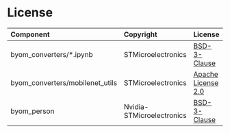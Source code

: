 # License

| Component                   | Copyright         | License              |
|:---------                   |:-------           |:----------           |
| byom_converters/*.ipynb     | STMicroelectronics         | [BSD-3-Clause](./classification_tf2/byom_converters/LICENSE.md) |
| byom_converters/mobilenet_utils  | STMicroelectronics         | [Apache License 2.0](./classification_tf2/byom_converters/mobilenetv2_utils/LICENSE.md) |
| byom_person  | Nvidia-STMicroelectronics |[BSD-3-Clause](./classification_tf2/byom_person/LICENSE.md) |